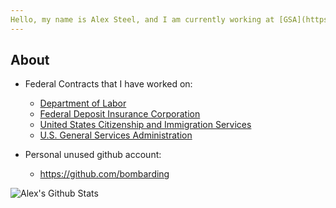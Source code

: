 ```yaml
---
Hello, my name is Alex Steel, and I am currently working at [GSA](https://www.gsa.gov/) as a contractor on behalf of [Pluribus Digital](https://pluribusdigital.com/)
---
```

  
## About
- Federal Contracts that I have worked on:
  -   [Department of Labor](https://www.dol.gov/)
  -   [Federal Deposit Insurance Corporation](https://www.fdic.gov/)
  -   [United States Citizenship and Immigration Services](https://www.uscis.gov/)
  -   [U.S. General Services Administration](https://www.gsa.gov/)

- Personal unused github account:
  -   https://github.com/bombarding

![Alex's Github Stats](https://github-readme-stats.vercel.app/api?username=asteel-gsa&show_icons=true&theme=dark)
